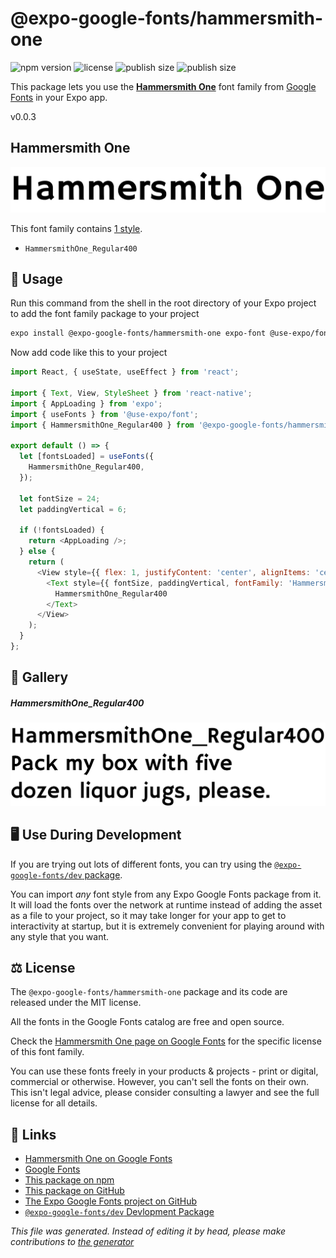 # @expo-google-fonts/hammersmith-one

![npm version](https://flat.badgen.net/npm/v/@expo-google-fonts/hammersmith-one)
![license](https://flat.badgen.net/github/license/expo/google-fonts)
![publish size](https://flat.badgen.net/packagephobia/install/@expo-google-fonts/hammersmith-one)
![publish size](https://flat.badgen.net/packagephobia/publish/@expo-google-fonts/hammersmith-one)

This package lets you use the [**Hammersmith One**](https://fonts.google.com/specimen/Hammersmith+One) font family from [Google Fonts](https://fonts.google.com/) in your Expo app.

v0.0.3

## Hammersmith One

![Hammersmith One](./font-family.png)

This font family contains [1 style](#gallery).

- `HammersmithOne_Regular400`

## 🔡 Usage

Run this command from the shell in the root directory of your Expo project to add the font family package to your project
```sh
expo install @expo-google-fonts/hammersmith-one expo-font @use-expo/font
```

Now add code like this to your project
```js
import React, { useState, useEffect } from 'react';

import { Text, View, StyleSheet } from 'react-native';
import { AppLoading } from 'expo';
import { useFonts } from '@use-expo/font';
import { HammersmithOne_Regular400 } from '@expo-google-fonts/hammersmith-one';

export default () => {
  let [fontsLoaded] = useFonts({
    HammersmithOne_Regular400,
  });

  let fontSize = 24;
  let paddingVertical = 6;

  if (!fontsLoaded) {
    return <AppLoading />;
  } else {
    return (
      <View style={{ flex: 1, justifyContent: 'center', alignItems: 'center' }}>
        <Text style={{ fontSize, paddingVertical, fontFamily: 'HammersmithOne_Regular400' }}>
          HammersmithOne_Regular400
        </Text>
      </View>
    );
  }
};

```

## 📖 Gallery

##### HammersmithOne_Regular400
![HammersmithOne_Regular400](./bbd2dab2dede4753a7b96c8c6c16d212a15b9feda00f0620edbe4cb62e1604fe.ttf.png)


## 🖥️ Use During Development

If you are trying out lots of different fonts, you can try using the [`@expo-google-fonts/dev` package](https://github.com/expo/google-fonts/tree/master/font-packages/dev#readme).

You can import *any* font style from any Expo Google Fonts package from it. It will load the fonts
over the network at runtime instead of adding the asset as a file to your project, so it may take longer
for your app to get to interactivity at startup, but it is extremely convenient
for playing around with any style that you want.

## ⚖️ License

The `@expo-google-fonts/hammersmith-one` package and its code are released under the MIT license.

All the fonts in the Google Fonts catalog are free and open source.

Check the [Hammersmith One page on Google Fonts](https://fonts.google.com/specimen/Hammersmith+One) for the specific license of this font family.

You can use these fonts freely in your products & projects - print or digital, commercial or otherwise. However, you can't sell the fonts on their own. This isn't legal advice, please consider consulting a lawyer and see the full license for all details.

## 🔗 Links

- [Hammersmith One on Google Fonts](https://fonts.google.com/specimen/Hammersmith+One)
- [Google Fonts](https://fonts.google.com/)
- [This package on npm](https://www.npmjs.com/package/@expo-google-fonts/hammersmith-one)
- [This package on GitHub](https://github.com/expo/google-fonts/tree/master/font-packages/hammersmith-one)
- [The Expo Google Fonts project on GitHub](https://github.com/expo/google-fonts)
- [`@expo-google-fonts/dev` Devlopment Package](https://github.com/expo/google-fonts/tree/master/font-packages/dev)


*This file was generated. Instead of editing it by head, please make contributions to [the generator](https://github.com/expo/google-fonts/tree/master/packages/generator)*
